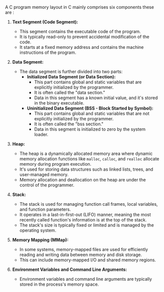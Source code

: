 A C program memory layout in C mainly comprises six components these are :

1. **Text Segment (Code Segment):**
    
    - This segment contains the executable code of the program.
    - It is typically read-only to prevent accidental modification of the code.
    - It starts at a fixed memory address and contains the machine instructions of the program.
2. **Data Segment:**
    
    - The data segment is further divided into two parts:
        - **Initialized Data Segment (or Data Section):**
            - This part contains global and static variables that are explicitly initialized by the programmer.
            - It is often called the "data section."
            - Data in this segment has a known initial value, and it's stored in the binary executable.
        - **Uninitialized Data Segment (BSS - Block Started by Symbol):**
            - This part contains global and static variables that are not explicitly initialized by the programmer.
            - It is often called the "bss section."
            - Data in this segment is initialized to zero by the system loader.
3. **Heap:**
    
    - The heap is a dynamically allocated memory area where dynamic memory allocation functions like `malloc`, `calloc`, and `realloc` allocate memory during program execution.
    - It's used for storing data structures such as linked lists, trees, and user-managed memory.
    - Memory allocation and deallocation on the heap are under the control of the programmer.
4. **Stack:**
    
    - The stack is used for managing function call frames, local variables, and function parameters.
    - It operates in a last-in-first-out (LIFO) manner, meaning the most recently called function's information is at the top of the stack.
    - The stack's size is typically fixed or limited and is managed by the operating system.
5. **Memory Mapping (MMap):**
    
    - In some systems, memory-mapped files are used for efficiently reading and writing data between memory and disk storage.
    - This can include memory-mapped I/O and shared memory regions.
6. **Environment Variables and Command Line Arguments:**
    
    - Environment variables and command line arguments are typically stored in the process's memory space.